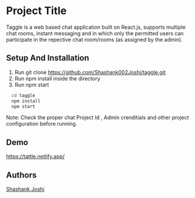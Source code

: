 
# Project Title

Taggle is a web based chat application built on React.js, supports multiple chat rooms, instant messaging and in which only the permitted users can participate in the repective chat room/rooms (as assigned by the admin).


## Setup And Installation 

  1. Run git clone https://github.com/Shashank002Joshi/taggle.git
  2. Run npm install inside the directory
  3. Run npm start

```bash 
  cd taggle
  npm install
  npm start
```
    
Note: Check the proper chat Project Id , Admin crenditials and other project configuration before running.
  
## Demo

https://tattle.netlify.app/

  
## Authors

[Shashank Joshi](https://github.com/Shashank002Joshi)

  